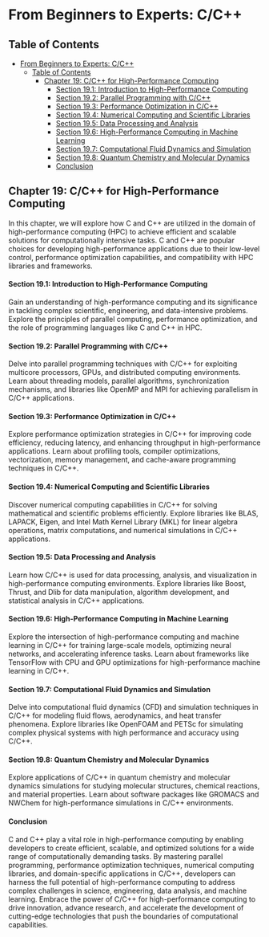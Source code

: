 # From Beginners to Experts: C/C++

## Table of Contents

- [From Beginners to Experts: C/C++](#from-beginners-to-experts-cc)
  - [Table of Contents](#table-of-content)
    - [Chapter 19: C/C++ for High-Performance Computing](#chapter-19-cc-for-high-performance-computing)
      - [Section 19.1: Introduction to High-Performance Computing](#section-191-introduction-to-high-performance-computing)
      - [Section 19.2: Parallel Programming with C/C++](#section-192-parallel-programming-with-cc)
      - [Section 19.3: Performance Optimization in C/C++](#section-193-performance-optimization-in-cc)
      - [Section 19.4: Numerical Computing and Scientific Libraries](#section-194-numerical-computing-and-scientific-libraries)
      - [Section 19.5: Data Processing and Analysis](#section-195-data-processing-and-analysis)
      - [Section 19.6: High-Performance Computing in Machine Learning](#section-196-high-performance-computing-in-machine-learning)
      - [Section 19.7: Computational Fluid Dynamics and Simulation](#section-197-computational-fluid-dynamics-and-simulation)
      - [Section 19.8: Quantum Chemistry and Molecular Dynamics](#section-198-quantum-chemistry-and-molecular-dynamics)
      - [Conclusion](#conclusion)

## Chapter 19: C/C++ for High-Performance Computing

In this chapter, we will explore how C and C++ are utilized in the domain of high-performance computing (HPC) to achieve efficient and scalable solutions for computationally intensive tasks. C and C++ are popular choices for developing high-performance applications due to their low-level control, performance optimization capabilities, and compatibility with HPC libraries and frameworks.

#### Section 19.1: Introduction to High-Performance Computing

Gain an understanding of high-performance computing and its significance in tackling complex scientific, engineering, and data-intensive problems. Explore the principles of parallel computing, performance optimization, and the role of programming languages like C and C++ in HPC.

#### Section 19.2: Parallel Programming with C/C++

Delve into parallel programming techniques with C/C++ for exploiting multicore processors, GPUs, and distributed computing environments. Learn about threading models, parallel algorithms, synchronization mechanisms, and libraries like OpenMP and MPI for achieving parallelism in C/C++ applications.

#### Section 19.3: Performance Optimization in C/C++

Explore performance optimization strategies in C/C++ for improving code efficiency, reducing latency, and enhancing throughput in high-performance applications. Learn about profiling tools, compiler optimizations, vectorization, memory management, and cache-aware programming techniques in C/C++.

#### Section 19.4: Numerical Computing and Scientific Libraries

Discover numerical computing capabilities in C/C++ for solving mathematical and scientific problems efficiently. Explore libraries like BLAS, LAPACK, Eigen, and Intel Math Kernel Library (MKL) for linear algebra operations, matrix computations, and numerical simulations in C/C++ applications.

#### Section 19.5: Data Processing and Analysis

Learn how C/C++ is used for data processing, analysis, and visualization in high-performance computing environments. Explore libraries like Boost, Thrust, and Dlib for data manipulation, algorithm development, and statistical analysis in C/C++ applications.

#### Section 19.6: High-Performance Computing in Machine Learning

Explore the intersection of high-performance computing and machine learning in C/C++ for training large-scale models, optimizing neural networks, and accelerating inference tasks. Learn about frameworks like TensorFlow with CPU and GPU optimizations for high-performance machine learning in C/C++.

#### Section 19.7: Computational Fluid Dynamics and Simulation

Delve into computational fluid dynamics (CFD) and simulation techniques in C/C++ for modeling fluid flows, aerodynamics, and heat transfer phenomena. Explore libraries like OpenFOAM and PETSc for simulating complex physical systems with high performance and accuracy using C/C++.

#### Section 19.8: Quantum Chemistry and Molecular Dynamics

Explore applications of C/C++ in quantum chemistry and molecular dynamics simulations for studying molecular structures, chemical reactions, and material properties. Learn about software packages like GROMACS and NWChem for high-performance simulations in C/C++ environments.

#### Conclusion

C and C++ play a vital role in high-performance computing by enabling developers to create efficient, scalable, and optimized solutions for a wide range of computationally demanding tasks. By mastering parallel programming, performance optimization techniques, numerical computing libraries, and domain-specific applications in C/C++, developers can harness the full potential of high-performance computing to address complex challenges in science, engineering, data analysis, and machine learning. Embrace the power of C/C++ for high-performance computing to drive innovation, advance research, and accelerate the development of cutting-edge technologies that push the boundaries of computational capabilities.